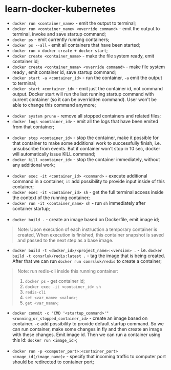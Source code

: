 # learn-docker-kubernetes

- `docker run <container_name>` - emit the output to terminal;
  <br/>
- `docker run <container_name> <override command>` - emit the output to terminal, invoke and save startup command;
  <br/>
- `docker ps` - emit currently running containers;
  <br/>
- `docker ps --all` - emit all containers that have been started;
  <br/>
- `docker run = docker create + docker start`;
  <br/>
- `docker create <container_name>` - make the file system ready, emit container id;
  <br/>
- `docker create <container_name> <override command>` - make file system ready , emit container id, save startup command;
  <br/>
- `docker start -a <container_id>` - run the container, `-a` emit the output to terminal;
  <br/>
- `docker start <container_id>` - emit just the container id, not command output. Docker start will run the last running startup command with current container (so it can be overridden command). User won't be able to change this command anymore;
  <br/>
  <br/>
- `docker system prune` - remove all stopped containers and related files;
  <br/>
- `docker logs <container_id>` - emit all the logs that have been emited from that container;
  <br/>
  <br/>
- `docker stop <container_id>` - stop the container, make it possible for that container to make some additional work to successfully finish, i.e. unsubscribe from events. But if container won't stop in 10 sec, docker will automatically issue KILL command;
  <br/>
- `docker kill <container_id>` - stop the container immediately, without any additional work;
  <br/>
  <br/>
- `docker exec -it <container_id> <command>` - execute additional command in a container, `it` add possibility to provide input inside of this container;
  <br/>
- `docker exec -it <container_id> sh` - get the full terminal access inside the context of the running container;
  <br/>
- `docker run -it <container_name> sh` - run `sh` immediately after container startup;
  <br/>
  <br/>
- `docker build .` - create an image based on Dockerfile, emit image id;

> Note: Upon execution of each instruction a temporary container is created, When execution is finished, this container snapshot is saved and passed to the next step as a base image.

- `docker build -t <docker_id>/<project_name>:<version> .` - i.e. `docker build -t consrluk/redis:latest .` - tag the image that is being created. After that we can run `docker run conrsluk/redis` to create a container;

> Note: run redis-cli inside this running container:
>
> 1. `docker ps` - get container id;
> 2. `docker exec -it <container_id> sh`
> 3. `redis-cli`
> 4. `set <var_name> <value>`;
> 5. `get <var_name>`;

- `docker commit -c "CMD '<startup_command>'" <running_or_stopped_container_id>` - create an image based on container. `-c` add possibility to provide default startup command. So we can run container, make some changes in fly and then create an image with these changes. Emit image id. Then we can run a container using this id: `docker run <image_id>`;
  <br/>
  <br/>
- `docker run -p <computer_port>:<container_port> <image_id(/image_name)>` - specify that incoming traffic to computer port should be redirected to container port;
  <br/>
